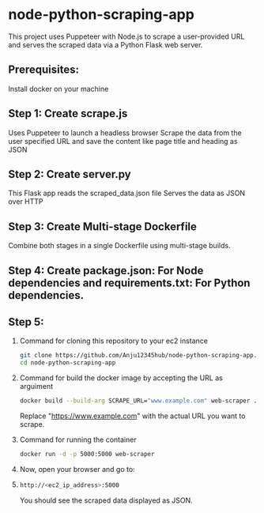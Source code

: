 # node-python-scraping-app
This project uses Puppeteer with Node.js to scrape a user-provided URL and serves the scraped data via a Python Flask web server.
## Prerequisites:
Install docker on your machine
## Step 1: Create scrape.js 
Uses Puppeteer to launch a headless browser
Scrape the data from the user specified URL and save the content like page title and heading as JSON
## Step 2: Create server.py
This Flask app reads the scraped_data.json file
Serves the data as JSON over HTTP
## Step 3: Create Multi-stage Dockerfile 
Combine both stages in a single Dockerfile using multi-stage builds.
## Step 4: Create package.json: For Node dependencies and requirements.txt: For Python dependencies. 
## Step 5:
1) Command for cloning  this repository to your ec2 instance 
   ```bash
   git clone https://github.com/Anju12345hub/node-python-scraping-app.git
   cd node-python-scraping-app
   ```
   
2) Command for build the docker image by accepting the URL as arguiment 
   ```bash
   docker build --build-arg SCRAPE_URL="www.example.com" web-scraper .
   ```
   Replace "https://www.example.com" with the actual URL you want to scrape.

3) Command for running the container
   ```bash
   docker run -d -p 5000:5000 web-scraper
   ```

4) Now, open your browser and go to:
5) ```bash
   http://<ec2_ip_address>:5000
   ```
   You should see the scraped data displayed as JSON.

   
